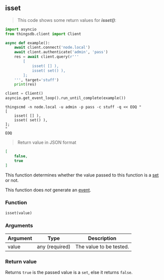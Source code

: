 ## isset

> This code shows some return values for ***isset()***:

```python
import asyncio
from thingsdb.client import Client

async def example():
    await client.connect('node.local')
    await client.authenticate('admin', 'pass')
    res = await client.query(r'''
        [
            isset( [] ),
            isset( set() ),
        ];
    ''', target='stuff')
    print(res)

client = Client()
asyncio.get_event_loop().run_until_complete(example())
```

```shell
thingscmd -n node.local -u admin -p pass -c stuff -q << EOQ "
[
    isset( [] ),
    isset( set() ),
];
"
EOQ
```

> Return value in JSON format

```json
[
    false,
    true
]
```

This function determines whether the value passed to this function
is a [set](#set-type) or not.

This function does *not* generate an [event](#events).

### Function
`isset(value)`

### Arguments
Argument | Type | Description
-------- | ---- | -----------
value | any (required) | The value to be tested.

### Return value
Returns `true` is the passed value is a `set`, else it returns `false`.
